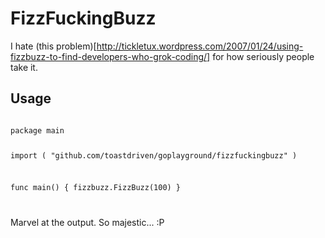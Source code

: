 FizzFuckingBuzz
===============

I hate (this problem)[http://tickletux.wordpress.com/2007/01/24/using-fizzbuzz-to-find-developers-who-grok-coding/]
for how seriously people take it.


Usage
-----

<code>
package main

import (
    "github.com/toastdriven/goplayground/fizzfuckingbuzz"
)

func main() {
    fizzbuzz.FizzBuzz(100)
}

</code>

Marvel at the output. So majestic... :P
